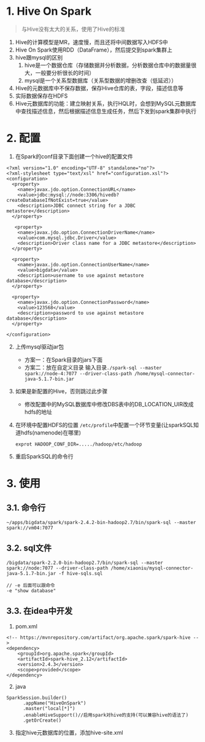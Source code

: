 # 1. Hive On Spark
> 与Hive没有太大的关系，使用了Hive的标准        

1. Hive的计算模型是MR，速度慢，而且还将中间数据写入HDFS中
2. Hive On Spark使用RDD（DataFrame），然后提交到spark集群上
3. hive跟mysql的区别
    1. hive是一个数据仓库（存储数据并分析数据，分析数据仓库中的数据量很大，一般要分析很长的时间）    
    2. mysql是一个关系型数据库（关系型数据的增删改查（低延迟））
4. Hive的元数据库中不保存数据，保存Hive仓库的表，字段，描述信息等
5. 实际数据保存在HDFS
6. Hive元数据库的功能：建立映射关系，执行HQL时，会想到MySQL元数据库中查找描述信息，然后根据描述信息生成任务，然后下发到spark集群中执行 

# 2. 配置   
1. 在Spark的conf目录下面创建一个hive的配置文件  
```
<?xml version="1.0" encoding="UTF-8" standalone="no"?>
<?xml-stylesheet type="text/xsl" href="configuration.xsl"?>
<configuration>
  <property>
    <name>javax.jdo.option.ConnectionURL</name>
    <value>jdbc:mysql://node:3306/hivedb?createDatabaseIfNotExist=true</value>
    <description>JDBC connect string for a JDBC metastore</description>
  </property>

   <property>
    <name>javax.jdo.option.ConnectionDriverName</name>
    <value>com.mysql.jdbc.Driver</value>
    <description>Driver class name for a JDBC metastore</description>
  </property>

  <property>
    <name>javax.jdo.option.ConnectionUserName</name>
    <value>bigdata</value>
    <description>username to use against metastore database</description>
  </property>

  <property>
    <name>javax.jdo.option.ConnectionPassword</name>
    <value>123568</value>
    <description>password to use against metastore database</description>
  </property>

</configuration>
```

2. 上传mysql驱动jar包
    - 方案一：在Spark目录的jars下面
    - 方案二：放在自定义目录 输入目录`./spark-sql --master spark://node-4:7077 --driver-class-path /home/mysql-connector-java-5.1.7-bin.jar
`
    

3. 如果是新配置的Hive，否则跳过此步骤   
   -  修改配置中的MySQL数据库中修改DBS表中的DB_LOCATION_UIR改成hdfs的地址


4. 在环境中配置HDFS的位置
    `/etc/profile`中配置一个环节变量(让sparkSQL知道hdfs(namenode)在哪里)
    ```
    exprot HADOOP_CONF_DIR=...../hadoop/etc/hadoop
    ```
    
5. 重启SparkSQL的命令行


# 3. 使用
## 3.1. 命令行
```
~/apps/bigdata/spark/spark-2.4.2-bin-hadoop2.7/bin/spark-sql --master spark://vm04:7077
```

## 3.2. sql文件
```
/bigdata/spark-2.2.0-bin-hadoop2.7/bin/spark-sql --master spark://node:7077 --driver-class-path /home/xiaoniu/mysql-connector-java-5.1.7-bin.jar -f hive-sqls.sql
```
```
// -e 后面可以跟命令
-e "show database"
```


## 3.3. 在idea中开发
1. pom.xml
```
<!-- https://mvnrepository.com/artifact/org.apache.spark/spark-hive -->
<dependency>
    <groupId>org.apache.spark</groupId>
    <artifactId>spark-hive_2.12</artifactId>
    <version>2.4.3</version>
    <scope>provided</scope>
</dependency>

```
2. java
```
SparkSession.builder()
      .appName("HiveOnSpark")
      .master("local[*]")
      .enableHiveSupport()//启用spark对hive的支持(可以兼容hive的语法了)
      .getOrCreate()
```

3. 指定hive元数据库的位置，添加hive-site.xml
